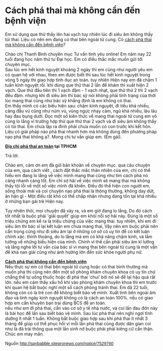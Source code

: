 <h1>Cách phá thai mà không cần đến bệnh viện</h1>
<p>Em sử dụng que thử thấy lên hai vạch tuy nhiên lúc đi siêu âm không thấy túi thai. Liệu có nên em đang có thai bên ngoài tử cung. Có <a href="http://phongkhamdaidong.vn/nhung-cach-pha-thai-ma-khong-can-den-benh-vien-hay-bac-si-64.html">cách phá thai mà không cần đến bệnh viện</a>?</p>

<div id="detail-content">Chào chị Thanh Bình chuyên mục Tư vấn tình yêu online! Em năm nay 22 tuổi đang học năm thứ tư Đại học. Em có điều thắc mắc muốn gửi tới chuyên mục.<br />
Sau lúc em hết kinh nguyệt khoảng 2 ngày thì em cũng như người yêu em có quan hệ với nhau, theo em được biết thì sau lúc hết kinh nguyệt trong vòng 5 ngày thi giao hợp tình dục an toàn. tuy nhiên Hiện nay em đã chậm 1 tuần kinh nguyệt rồi. khi dùng que thử thai 2 lần để khám thì xuất hiện 2 vạch. Que thử đầu tiên thì 1 vạch đậm - 1 vạch nhạt, que thử thứ 2 thì 2 vạch đều đậm. nhưng khi đi siêu âm thì bác sỹ nói không phải tình trạng của thời lúc mang thai cũng như bác sỹ khẳng định là em không có thai.<br />
Em thấy mình có các biểu hiện sau: chậm kinh nguyệt, đi tiểu khá nhiều, căng đầu vú cũng như núm vú, vùng ngực nhạy cảm, ngủ khá nhiều, lâu lâu hay đau bụng dưới. Đọc một số kiến thức về mang thai ngoài tử cung em vô cùng lo lắng vì trường hợp thử que thử thai 2 vạch và đi siêu âm không thấy có túi thai. Em chưa lập ra đình phải chưa muốn có con trước khi kết hôn. Liệu có giải pháp nào phá thai nhanh hơn mà không dùng đến phương pháp nạo phá thai không ạ?. Mong chị tư vấn giúp em. (Em gái).
<p><strong><a href="http://phongkhamdaidong.vn/dia-chi-pha-thai-bang-thuoc-an-toan-o-dau-tai-tphcm-15.html">Địa chỉ phá thai an toàn</a> tại TPHCM</strong></p>

<p>Trả lời:</p>
Chào em, cảm ơn em đã gửi băn khoăn về chuyên mục. qua câu chuyện của em, qua cách viết , cách đặt thắc mắc thản nhiên của em, chị có thể hiểu em đang lo lắng về việc mình mang thai cũng như tìm cách phá nó càng nhanh càng tốt. Em chỉ sợ hãi về việc mình sẽ mang thai mà không thấy tội lỗi về một số việc mình đã khiến. Điều đó thể hiện con người em, sống thoải mái và coi chuyện nạo phá thai là thông thường, không day dứt, ân hận gì - Một điều rất khó có thể chấp nhận nhưng đang tồn tại khá nhiều ở những bạn gái trẻ Hiện nay.

<p>Tuy nhiên thôi, mọi chuyện đã xảy ra, và em giờ đang lo lắng, Do đó cách tốt nhất là buộc phải &#39;giải quyết&#39; giúp em khỏi nỗi sợ hãi này. Đúng là một số triệu chứng em kể ra là triệu chứng của việc mang thai. tuy nhiên, khi em đi siêu âm thì bác sĩ lại kết luận em chưa mang thai, Vậy nên em buộc phải nên cẩn trọng cũng như đi siêu âm lại ở những cơ sở có uy tín để có kết luận chính xác. thỉnh thoảng, do lo lắng mà em có khả năng chậm kinh, và lầm tưởng về những biểu hiện của mình. Chính vì thế cần phải siêu âm kĩ lưỡng và lắng nghe lời tư vấn của bác sĩ vì mang thai bên ngoài tử cung là một vấn đề khá nan giải cũng như ảnh hưởng lớn đến sức khỏe người phụ nữ.</p>

<p><a href="http://phongkhamdaidong.vn/nhung-cach-pha-thai-ma-khong-can-den-benh-vien-hay-bac-si-64.html"><strong>Cách phá thai không cần đến bệnh viện</strong></a><br />
Nếu thực sự em có thai bên ngoài tử cung hoặc có thai bình thường mà muốn phá thì cũng nên đến một số phòng khám chuyên khoa có uy tín chứ chẳng thể tự uống thuốc hoặc đi phá thai &#39;chui&#39; bởi nó sẽ để lại hậu quả rất lớn. nếu em cảm thấy xấu hổ khi vào phòng khám chuyên khoa thì em trước khi quan hệ bắt buộc nghĩ một số cách phòng tránh thai. Em đã 22 tuổi, không còn có là trẻ con để không biết bảo vệ mình. Xuất tinh bên ngoài âm đạo và tính ngày kinh nguyệt không có là cách an toàn 100%. nếu có giao hợp em cần khuyên bạn trai dùng BCS để an toàn.<br />
nếu như em đi phá thai, cần vào cơ sở y tế nhà nước, và coi lần đau đớn này là bài học để lần sau biết bảo vệ mình. Sau lúc phá thai nên nghỉ ngơi tĩnh dưỡng ít nhất 1 tuần. Không bắt buộc giao hợp sau khi phá thai ít nhất 3 tháng để giúp cơ thể phục hồi vì mỗi lần phá thai cũng được dân gian coi như là đã trải thông qua một lần sinh nở buộc phải phải kiêng cữ cẩn thận. Chúc em may mắn.</p>

<p>Nguồn&nbsp;<span style="color:rgb(67, 67, 67); font-family:arial,sans,sans-serif"><a class="in-cell-link" href="http://spnbabble.sitepronews.com/notice/7529760" target="_blank">http://spnbabble.sitepronews.com/notice/7529760</a></span></p>
</div>

<div id="article-content-10219">
<div>&nbsp;</div>
</div>
